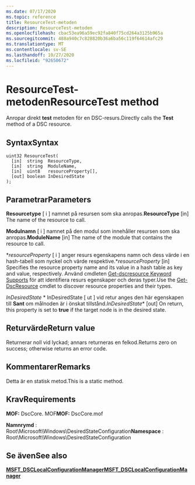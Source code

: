 ```yaml
---
ms.date: 07/17/2020
ms.topic: reference
title: ResourceTest-metoden
description: ResourceTest-metoden
ms.openlocfilehash: cbac53ea96a59ec92fa840f75cd264a3125b965a
ms.sourcegitcommit: 488a940c7c828820b36a6ba56c119f64614afc29
ms.translationtype: MT
ms.contentlocale: sv-SE
ms.lasthandoff: 10/27/2020
ms.locfileid: "92650672"
---
```

# <a name="resourcetest-method"></a><span data-ttu-id="94ed2-103">ResourceTest-metoden</span><span class="sxs-lookup"><span data-stu-id="94ed2-103">ResourceTest method</span></span>

<span data-ttu-id="94ed2-104">Anropar direkt **test** metoden för en DSC-resurs.</span><span class="sxs-lookup"><span data-stu-id="94ed2-104">Directly calls the **Test** method of a DSC resource.</span></span>

## <a name="syntax"></a><span data-ttu-id="94ed2-105">Syntax</span><span class="sxs-lookup"><span data-stu-id="94ed2-105">Syntax</span></span>

```mof
uint32 ResourceTest(
  [in]  string  ResourceType,
  [in]  string  ModuleName,
  [in]  uint8   resourceProperty[],
  [out] boolean InDesiredState
);
```

## <a name="parameters"></a><span data-ttu-id="94ed2-106">Parametrar</span><span class="sxs-lookup"><span data-stu-id="94ed2-106">Parameters</span></span>

<span data-ttu-id="94ed2-107">**Resourcetype** \[ i \] namnet på resursen som ska anropas.</span><span class="sxs-lookup"><span data-stu-id="94ed2-107">**ResourceType** \[in\] The name of the resource to call.</span></span>

<span data-ttu-id="94ed2-108">**Modulnamn** \[ i \] namnet på den modul som innehåller resursen som ska anropas.</span><span class="sxs-lookup"><span data-stu-id="94ed2-108">**ModuleName** \[in\] The name of the module that contains the resource to call.</span></span>

<span data-ttu-id="94ed2-109">\**_resourceProperty_* \[ i \] anger resurs egenskapens namn och dess värde i en hash-tabell som nyckel och värde respektive.</span><span class="sxs-lookup"><span data-stu-id="94ed2-109">\**_resourceProperty_* \[in\] Specifies the resource property name and its value in a hash table as key and value, respectively.</span></span> <span data-ttu-id="94ed2-110">Använd cmdleten [Get-dscresource Keyword Supports](/powershell/module/PSDesiredStateConfiguration/Get-DscResource) för att identifiera resurs egenskaper och deras typer.</span><span class="sxs-lookup"><span data-stu-id="94ed2-110">Use the [Get-DscResource](/powershell/module/PSDesiredStateConfiguration/Get-DscResource) cmdlet to discover resource properties and their types.</span></span>

<span data-ttu-id="94ed2-111">*InDesiredState* \*  InDesiredState \[ ut \] vid retur anges den här egenskapen till **Sant** om målnoden är i önskat tillstånd.</span><span class="sxs-lookup"><span data-stu-id="94ed2-111">*InDesiredState*\* \[out\] On return, this property is set to **true** if the target node is in the desired state.</span></span>

## <a name="return-value"></a><span data-ttu-id="94ed2-112">Returvärde</span><span class="sxs-lookup"><span data-stu-id="94ed2-112">Return value</span></span>

<span data-ttu-id="94ed2-113">Returnerar noll vid lyckad; annars returneras en felkod.</span><span class="sxs-lookup"><span data-stu-id="94ed2-113">Returns zero on success; otherwise returns an error code.</span></span>

## <a name="remarks"></a><span data-ttu-id="94ed2-114">Kommentarer</span><span class="sxs-lookup"><span data-stu-id="94ed2-114">Remarks</span></span>

<span data-ttu-id="94ed2-115">Detta är en statisk metod.</span><span class="sxs-lookup"><span data-stu-id="94ed2-115">This is a static method.</span></span>

## <a name="requirements"></a><span data-ttu-id="94ed2-116">Krav</span><span class="sxs-lookup"><span data-stu-id="94ed2-116">Requirements</span></span>

<span data-ttu-id="94ed2-117">**MOF:** DscCore. MOF</span><span class="sxs-lookup"><span data-stu-id="94ed2-117">**MOF:** DscCore.mof</span></span>

<span data-ttu-id="94ed2-118">**Namnrymd** : Root\Microsoft\Windows\DesiredStateConfiguration</span><span class="sxs-lookup"><span data-stu-id="94ed2-118">**Namespace** : Root\Microsoft\Windows\DesiredStateConfiguration</span></span>

## <a name="see-also"></a><span data-ttu-id="94ed2-119">Se även</span><span class="sxs-lookup"><span data-stu-id="94ed2-119">See also</span></span>

[<span data-ttu-id="94ed2-120">**MSFT_DSCLocalConfigurationManager**</span><span class="sxs-lookup"><span data-stu-id="94ed2-120">**MSFT_DSCLocalConfigurationManager**</span></span>](msft-dsclocalconfigurationmanager.md)
